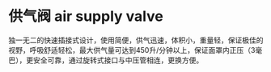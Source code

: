 # 供气阀 air supply valve
独一无二的快速插接式设计，使用简便，供气迅速，体积小，重量轻，保证极佳的视野，呼吸舒适轻松，最大供气量可达到450升/分钟以上，保证面罩内正压（3毫巴），更安全可靠，通过旋转式接口与中压管相连，更换方便。

